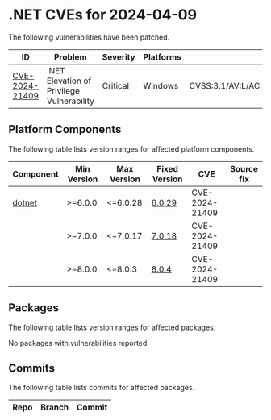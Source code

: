 # .NET CVEs for 2024-04-09

The following vulnerabilities have been patched.

| ID                               | Problem                                   | Severity | Platforms | CVSS                                                       |
| -------------------------------- | ----------------------------------------- | -------- | --------- | ---------------------------------------------------------- |
| [CVE-2024-21409][CVE-2024-21409] | .NET Elevation of Privilege Vulnerability | Critical | Windows   | CVSS:3.1/AV:L/AC:L/PR:L/UI:R/S:U/C:H/I:H/A:H/E:U/RL:O/RC:C |


## Platform Components

The following table lists version ranges for affected platform components.

| Component | Min Version | Max Version | Fixed Version                                          | CVE            | Source fix |
| --------- | ----------- | ----------- | ------------------------------------------------------ | -------------- | ---------- |
| [dotnet][dotnet] | >=6.0.0 | <=6.0.28 | [6.0.29](https://www.nuget.org/packages/dotnet/6.0.29) | CVE-2024-21409 |            |
|           | >=7.0.0     | <=7.0.17    | [7.0.18](https://www.nuget.org/packages/dotnet/7.0.18) | CVE-2024-21409 |            |
|           | >=8.0.0     | <=8.0.3     | [8.0.4](https://www.nuget.org/packages/dotnet/8.0.4)   | CVE-2024-21409 |            |


## Packages

The following table lists version ranges for affected packages.

No packages with vulnerabilities reported.


## Commits

The following table lists commits for affected packages.

| Repo | Branch | Commit |
| ---- | ------ | ------ |



[CVE-2024-21409]: https://github.com/dotnet/announcements/issues/303
[dotnet]: https://www.nuget.org/packages/dotnet
